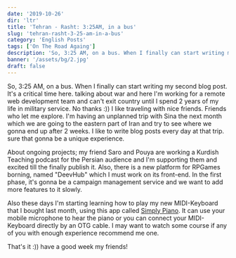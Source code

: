 ```yaml
---
date: '2019-10-26'
dir: 'ltr'
title: 'Tehran - Rasht: 3:25AM, in a bus'
slug: 'tehran-rasht-3-25-am-in-a-bus'
category: 'English Posts'
tags: ['On The Road Againg']
description: 'So, 3:25 AM, on a bus. When I finally can start writing my second blog post.'
banner: '/assets/bg/2.jpg'
draft: false
---
```


So, 3:25 AM, on a bus. When I finally can start writing my second blog post. It's a critical time here. talking about war and here I'm working for a remote web development team and can't exit country until I spend 2 years of my life in military service. No thanks :))
I like traveling with nice friends. Friends who let me explore. I'm having an unplanned trip with Sina the next month which we are going to the eastern part of Iran and try to see where we gonna end up after 2 weeks. I like to write blog posts every day at that trip. sure that gonna be a unique experience.

About ongoing projects; my friend Saro and Pouya are working a Kurdish Teaching podcast for the Persian audience and I'm supporting them and excited till the finally publish it. Also, there is a new platform for RPGames borning, named "DeevHub" which I must work on its front-end. In the first phase, it's gonna be a campaign management service and we want to add more features to it slowly.

Also these days I'm starting learning how to play my new MIDI-Keyboard that I bought last month, using this app called [Simply Piano](https://play.google.com/store/apps/details?id=com.joytunes.simplypiano&hl=en). It can use your mobile microphone to hear the piano or you can connect your MIDI-Keyboard directly by an OTG cable. I may want to watch some course if any of you with enough experience recommend me one.

That's it :)) have a good week my friends!
